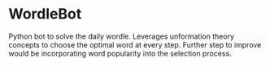 # WordleBot
Python bot to solve the daily wordle. Leverages unformation theory concepts to choose the optimal word at every step. Further step to improve would be incorporating word popularity into the selection process.